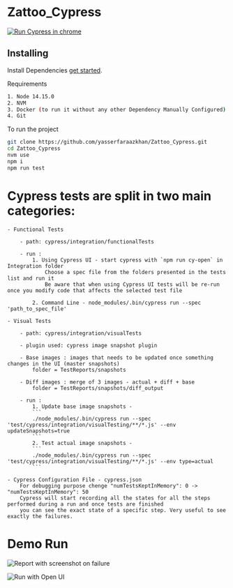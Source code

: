 # Zattoo_Cypress

[![Run Cypress in chrome](https://github.com/yasserfaraazkhan/Zattoo_Cypress/actions/workflows/main.yml/badge.svg?branch=main)](https://github.com/yasserfaraazkhan/Zattoo_Cypress/actions/workflows/main.yml)

## Installing

Install Dependencies [get started](https://docs.cypress.io/guides/getting-started/installing-cypress.html).

Requirements 

```bash
1. Node 14.15.0
2. NVM
3. Docker (to run it without any other Dependency Manually Configured)
4. Git
```

To run the project
```bash
git clone https://github.com/yasserfaraazkhan/Zattoo_Cypress.git
cd Zattoo_Cypress
nvm use
npm i
npm run test
```
# Cypress tests are split in two main categories:
    - Functional Tests

        - path: cypress/integration/functionalTests

        - run :
            1. Using Cypress UI - start cypress with `npm run cy-open` in Integration folder
                Choose a spec file from the folders presented in the tests list and run it
                Be aware that when using Cypress UI tests will be re-run once you modify code that affects the selected test file

            2. Command Line - node_modules/.bin/cypress run --spec 'path_to_spec_file'

    - Visual Tests

        - path: cypress/integration/visualTests

        - plugin used: cypress image snapshot plugin

        - Base images : images that needs to be updated once something changes in the UI (master snapshots)
            folder = TestReports/snapshots

        - Diff images : merge of 3 images - actual + diff + base
            folder = TestReports/snapshots/diff_output

        - run :
            1. Update base image snapshots -
            ```
            ./node_modules/.bin/cypress run --spec 'test/cypress/integration/visualTesting/**/*.js' --env updateSnapshots=true
            ```
            2. Test actual image snapshots - 
            ```
            ./node_modules/.bin/cypress run --spec 'test/cypress/integration/visualTesting/**/*.js' --env type=actual
            ```

    - Cypress Configuration File - cypress.json
        For debugging purpose chenge "numTestsKeptInMemory": 0 -> "numTestsKeptInMemory": 50
        Cypress will start recording all the states for all the steps performed during a run and once tests are finished
        you can see the exact state of a specific step. Very useful to see exactly the failures.

# Demo Run 
![Report with screenshot on failure](demo-with-Failure-screenshot-rep.gif)

![Run with Open UI](demo_with_UI_opened.gif)
